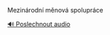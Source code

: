 
Mezinárodní měnová spolupráce

[🔊 Poslechnout audio](/data/7-paragraphs/audio/chapter_86/para_008-Mezinrodn-mnov-spoluprce.mp3)

